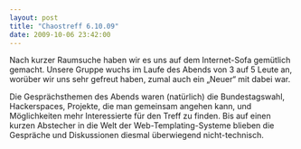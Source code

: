 ```yaml
---
layout: post
title: "Chaostreff 6.10.09"
date: 2009-10-06 23:42:00
---
```

Nach kurzer Raumsuche haben wir es uns auf dem Internet-Sofa gemütlich gemacht. Unsere Gruppe wuchs im Laufe des Abends von 3 auf 5 Leute an, worüber wir uns sehr gefreut haben, zumal auch ein „Neuer“ mit dabei war.

Die Gesprächsthemen des Abends waren (natürlich) die Bundestagswahl, Hackerspaces, Projekte, die man gemeinsam angehen kann, und Möglichkeiten mehr Interessierte für den Treff zu finden. Bis auf einen kurzen Abstecher in die Welt der Web-Templating-Systeme blieben die Gespräche und Diskussionen diesmal überwiegend nicht-technisch.